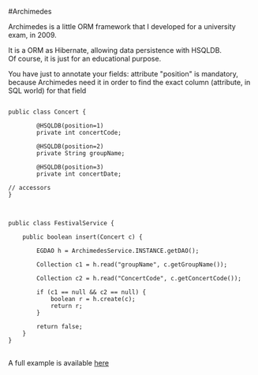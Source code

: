 #Archimedes

Archimedes is a little ORM framework that I developed for a university exam, in 2009.  
  

It is a ORM as Hibernate, allowing data persistence with HSQLDB.  
Of course, it is just for an educational purpose.  
  
You have just to annotate your fields: attribute "position" is mandatory, because Archimedes need it in order to find the exact column (attribute, in SQL world) for that field
  
    
<pre>
<code>
public class Concert {
		
		@HSQLDB(position=1)
		private int concertCode;
		
		@HSQLDB(position=2)
		private String groupName;
		
		@HSQLDB(position=3)
		private int concertDate;

// accessors
}
</code>
</pre>

<pre>
<code>
public class FestivalService {

	public boolean insert(Concert c) {
		
		EGDAO<Concert> h = ArchimedesService.INSTANCE.getDAO();
				
		Collection<Concert> c1 = h.read("groupName", c.getGroupName()); 
						
		Collection<Concert> c2 = h.read("ConcertCode", c.getConcertCode());
								
		if (c1 == null && c2 == null) {
			boolean r = h.create(c);
			return r;
		}
			
		return false;
	}
}
</code>
</pre>

A full example is available [here](https://github.com/k0smik0/kw_archimedes_kv_optimusprime__sample)